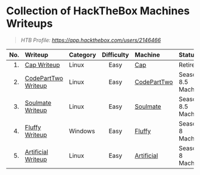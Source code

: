 # Collection of HackTheBox Machines Writeups

> _HTB Profile: https://app.hackthebox.com/users/2146466_

|No.| Writeup | Category | Difficulty | Machine | Status |
| ---: | :--- | :--- | :---: | :--- | :--- |
| 1. | [Cap Writeup](Cap/readme.md) | Linux | Easy | [Cap](https://app.hackthebox.com/machines/Cap) | Retired |
| 2. | [CodePartTwo Writeup](CodePartTwo/readme.md) | Linux | Easy | [CodePartTwo](https://app.hackthebox.com/machines/CodePartTwo) | Season 8.5 Machine |
| 3. | [Soulmate Writeup](Soulmate/readme.md) | Linux | Easy | [Soulmate](https://app.hackthebox.com/machines/Soulmate) | Season 8.5 Machine |
| 4. | [Fluffy Writeup](Fluffy/readme.md) | Windows | Easy | [Fluffy](https://app.hackthebox.com/machines/Fluffy) | Season 8 Machine |
| 5. | [Artificial Writeup](Artificial/readme.md) | Linux | Easy | [Artificial](https://app.hackthebox.com/machines/Artificial) | Season 8 Machine |
